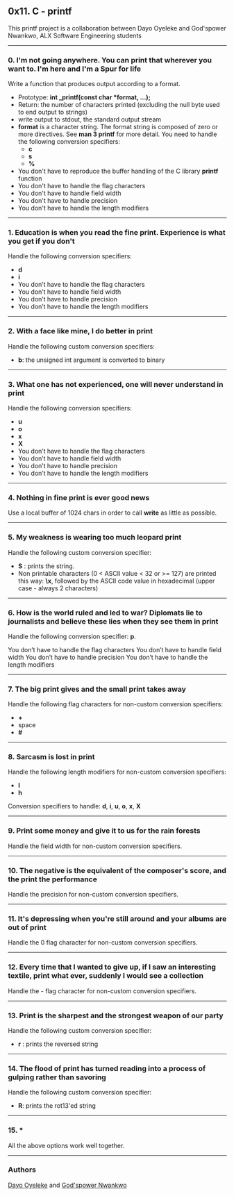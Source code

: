 ## 0x11. C - printf

This printf project is a collaboration between Dayo Oyeleke and God'spower Nwankwo, ALX Software Engineering students
&nbsp;
&nbsp;

----------

### 0. I'm not going anywhere. You can print that wherever you want to. I'm here and I'm a Spur for life

Write a function that produces output according to a format.

- Prototype: **int _printf(const char \*format, ...);**
- Return: the number of characters printed (excluding the null byte used to end output to strings)
- write output to stdout, the standard output stream
- **format** is a character string. The format string is composed of zero or more directives. See **man 3 printf** for more detail. You need to handle the following conversion specifiers:
	- **c**
	- **s**
	- **%**
- You don't have to reproduce the buffer handling of the C library **printf** function
- You don't have to handle the flag characters
- You don't have to handle field width
- You don't have to handle precision
- You don't have to handle the length modifiers

----------

### 1. Education is when you read the fine print. Experience is what you get if you don't

Handle the following conversion specifiers:

- **d**
- **i**
- You don’t have to handle the flag characters
- You don’t have to handle field width
- You don’t have to handle precision
- You don’t have to handle the length modifiers

----------

### 2. With a face like mine, I do better in print

Handle the following custom conversion specifiers:

- **b**: the unsigned int argument is converted to binary

----------

### 3. What one has not experienced, one will never understand in print

Handle the following conversion specifiers:

- **u**
- **o**
- **x**
- **X**
- You don’t have to handle the flag characters
- You don’t have to handle field width
- You don’t have to handle precision
- You don’t have to handle the length modifiers

----------

### 4. Nothing in fine print is ever good news

Use a local buffer of 1024 chars in order to call **write** as little as possible.

----------

### 5. My weakness is wearing too much leopard print

Handle the following custom conversion specifier:

- **S** : prints the string.
- Non printable characters (0 < ASCII value < 32 or >= 127) are printed this way: **\x**, followed by the ASCII code value in hexadecimal (upper case - always 2 characters)

----------

### 6. How is the world ruled and led to war? Diplomats lie to journalists and believe these lies when they see them in print

Handle the following conversion specifier: **p**.

You don’t have to handle the flag characters
You don’t have to handle field width
You don’t have to handle precision
You don’t have to handle the length modifiers

----------

### 7. The big print gives and the small print takes away

Handle the following flag characters for non-custom conversion specifiers:

- **+**
- space
- **#**

----------

### 8. Sarcasm is lost in print

Handle the following length modifiers for non-custom conversion specifiers:

- **l**
- **h**

Conversion specifiers to handle: **d**, **i**, **u**, **o**, **x**, **X**

----------

### 9. Print some money and give it to us for the rain forests

Handle the field width for non-custom conversion specifiers.

----------

### 10. The negative is the equivalent of the composer's score, and the print the performance

Handle the precision for non-custom conversion specifiers.

----------

### 11. It's depressing when you're still around and your albums are out of print

Handle the 0 flag character for non-custom conversion specifiers.

----------

### 12. Every time that I wanted to give up, if I saw an interesting textile, print what ever, suddenly I would see a collection

Handle the - flag character for non-custom conversion specifiers.

----------

### 13. Print is the sharpest and the strongest weapon of our party

Handle the following custom conversion specifier:
- **r** : prints the reversed string

----------

### 14. The flood of print has turned reading into a process of gulping rather than savoring

Handle the following custom conversion specifier:

- **R**: prints the rot13'ed string

----------

### 15. *

All the above options work well together.

----------

### Authors

[Dayo Oyeleke](https://github.com/deewondev) and [God'spower Nwankwo](https://github.com/GODSPE1)


